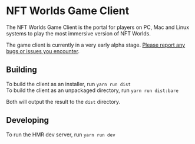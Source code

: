 # NFT Worlds Game Client

The NFT Worlds Game Client is the portal for players on PC, Mac and Linux systems to play the most immersive version of NFT Worlds.

The game client is currently in a very early alpha stage. [Please report any bugs or issues you encounter](https://github.com/NFT-Worlds/NFT-Worlds-Game-Client/issues/new).

## Building
To build the client as an installer, run `yarn run dist`  
To build the client as an unpackaged directory, run `yarn run dist:bare`

Both will output the result to the `dist` directory.

## Developing
To run the HMR dev server, run `yarn run dev`
